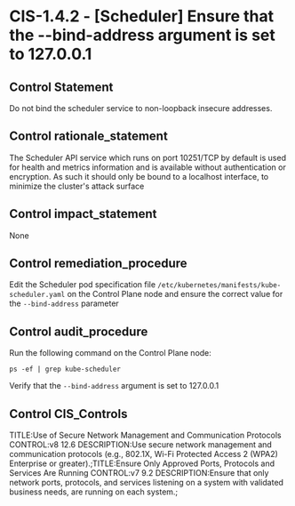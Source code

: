 # CIS-1.4.2 - \[Scheduler\] Ensure that the --bind-address argument is set to 127.0.0.1

## Control Statement

Do not bind the scheduler service to non-loopback insecure addresses.

## Control rationale_statement

The Scheduler API service which runs on port 10251/TCP by default is used for health and metrics information and is available without authentication or encryption. As such it should only be bound to a localhost interface, to minimize the cluster's attack surface

## Control impact_statement

None

## Control remediation_procedure

Edit the Scheduler pod specification file `/etc/kubernetes/manifests/kube-scheduler.yaml` on the Control Plane node and ensure the correct value for the `--bind-address` parameter

## Control audit_procedure

Run the following command on the Control Plane node:

```
ps -ef | grep kube-scheduler
```

Verify that the `--bind-address` argument is set to 127.0.0.1

## Control CIS_Controls

TITLE:Use of Secure Network Management and Communication Protocols  CONTROL:v8 12.6 DESCRIPTION:Use secure network management and communication protocols (e.g., 802.1X, Wi-Fi Protected Access 2 (WPA2) Enterprise or greater).;TITLE:Ensure Only Approved Ports, Protocols and Services Are Running CONTROL:v7 9.2 DESCRIPTION:Ensure that only network ports, protocols, and services listening on a system with validated business needs, are running on each system.;
